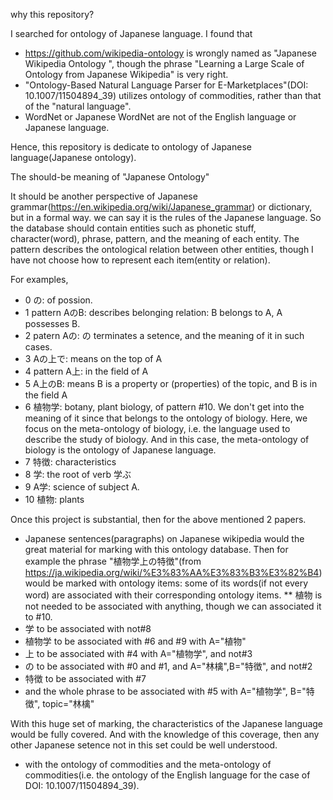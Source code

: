 
why this repository?

I searched for ontology of Japanese language. I found that
* https://github.com/wikipedia-ontology is wrongly named as "Japanese Wikipedia Ontology
", though the phrase "Learning a Large Scale of Ontology from Japanese Wikipedia" is very right.
* "Ontology-Based Natural Language Parser for E-Marketplaces"(DOI: 10.1007/11504894_39) utilizes ontology of commodities, rather than that of the "natural language".
* WordNet or Japanese WordNet are not of the English language or Japanese language.

Hence, this repository is dedicate to ontology of Japanese language(Japanese ontology).

The should-be meaning of "Japanese Ontology"

It should be another perspective of Japanese grammar(https://en.wikipedia.org/wiki/Japanese_grammar) or dictionary, but in a formal way.
we can say it is the rules of the Japanese language.
So the database should contain entities such as phonetic stuff, character(word), phrase, pattern, and the meaning of each entity.
The pattern describes the ontological relation between other entities, though I have not choose how to represent each item(entity or relation).

For examples, 
* 0 の: of possion.
* 1 pattern AのB: describes belonging relation: B belongs to A, A possesses B.
* 2 patern Aの: の terminates a setence, and the meaning of it in such cases.
* 3 Aの上で: means on the top of A
* 4 pattern A上: in the field of A
* 5 A上のB: means B is a property or (properties) of the topic, and B is in the field A
* 6 植物学: botany, plant biology, of pattern #10. We don't get into the meaning of it since that belongs to the ontology of biology. Here, we focus on the meta-ontology of biology, i.e. the language used to describe the study of biology. And in this case, the meta-ontology of biology is the ontology of Japanese language.
* 7 特徴: characteristics
* 8 学: the root of verb 学ぶ
* 9 A学: science of subject A.
* 10 植物: plants

Once this project is substantial, then for the above mentioned 2 papers.
* Japanese sentences(paragraphs) on Japanese wikipedia would the great material for marking with this ontology database.
Then for example the phrase "植物学上の特徴"(from https://ja.wikipedia.org/wiki/%E3%83%AA%E3%83%B3%E3%82%B4) would be marked with ontology items:
some of its words(if not every word) are associated with their corresponding ontology items.
** 植物 is not needed to be associated with anything, though we can associated it to #10.
* 学 to be associated with not#8
* 植物学 to be associated with #6 and #9 with A="植物"
* 上  to be associated with #4 with A="植物学", and not#3
* の  to be associated with #0 and #1, and A="林檎",B="特徴", and not#2
* 特徴 to be associated with #7
* and the whole phrase to be associated with #5 with A="植物学", B="特徴", topic="林檎"

With this huge set of marking, the characteristics of the Japanese language would be fully covered. And with the knowledge of this coverage, then any other Japanese setence not in this set could be well understood.

* with the ontology of commodities and the meta-ontology of commodities(i.e. the ontology of the English language for the case of DOI: 10.1007/11504894_39).

